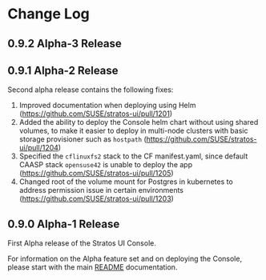 # Change Log

## 0.9.2 Alpha-3 Release



## 0.9.1 Alpha-2 Release

Second alpha release contains the following fixes:

1. Improved documentation when deploying using Helm (https://github.com/SUSE/stratos-ui/pull/1201)
2. Added the ability to deploy the Console helm chart without using shared volumes, to make it easier to deploy in multi-node clusters with basic storage provisioner such as `hostpath` (https://github.com/SUSE/stratos-ui/pull/1204)
3. Specified the `cflinuxfs2` stack to the CF manifest.yaml, since default CAASP stack `opensuse42` is unable to deploy the app (https://github.com/SUSE/stratos-ui/pull/1205)
4. Changed root of the volume mount for Postgres in kubernetes to address permission issue in certain environments  (https://github.com/SUSE/stratos-ui/pull/1203)

## 0.9.0 Alpha-1 Release

First Alpha release of the Stratos UI Console.

For information on the Alpha feature set and on deploying the Console, please start with the main [README](https://github.com/SUSE/stratos-ui/blob/0.9.0/README.md) documentation.